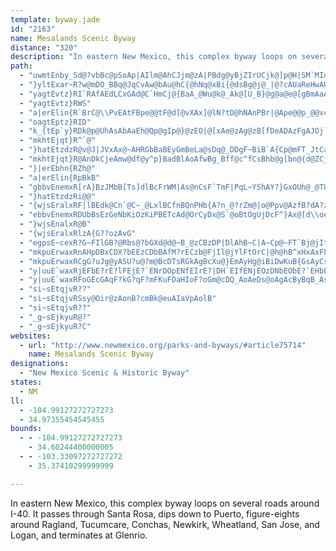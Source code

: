 ```yaml
---
template: byway.jade
id: "2163"
name: Mesalands Scenic Byway
distance: "320"
description: "In eastern New Mexico, this complex byway loops on several roads around I-40. It passes through Santa Rosa, dips down to Puerto, figure-eights around Ragland, Tucumcare, Conchas, Newkirk, Wheatland, San Jose, and Logan, and terminates at Glenrio."
path: 
  - "uwmtEnby_Sd@?vbBc@pSoAp|AIlm@AhCJjm@zA|PBdg@yBjZIrUCjk@]p@H|SM`MIdHEnEk@`DaA~C}CrDsEzBgE~l@usAdE}KtD_Nd@DFyAtCaLbBkIxJwu@zCkSjAiDxB}EzCcEjg@o`@f@gAx@Q`CgBtEoEp@Mvy@go@p@IJc@tKqI`@KT_@nCcBrFoCxLaDjNoCvRwDzOkB~NMzETzMbBzYlHdzDncA~IbBtJEfEc@tFaBjBuA|AUJu@xR}Ll@aAz@OtXiRo]ueAm@w@k_CwfHqYw|@msA}`E}_AgtCmXo{@mfAwcDsGaPgHmPoUgc@uI{M_GoI}NoR}BeCASaYs]g]gc@{z@_gAu_A}lA{NgQic@aj@{CaD_G}Dyc@iVe_Ba{@sKeDaHgAyFg@oJkAqOyBkIcAaDYkAsE{GkLmBkDuBqDqBiDyAsCEo@c@E{@}AOcAe@UwAkCmA_EU}FUuHM_Ec@cMYkKHcGs@sJkAkc@MiEiDuh@eEmc@}Fge@{@yGW_EGeD?eEJu@rDkDzBsAjA}@|CmB"
  - "}yltExar~R?w@mDO_BBq@JqCvAw@bAu@hC{@hNq@xBi{@dsBg@j@_|@?cAUaReHwAUyBgAmBOw@GqDf@ITqCv@INuFxAoI~CmA|@maAUeOOklBHeVImKNUNoLOa[?gCNiFJwDHQIe]H_DDyWIu}@TqANWUag@JqDj@i@vDUpH_A~FSd@u@jBUxI[fBiAhBuBxAwLlE_E~AmAt@{@hA{Lll@iBzOc@|@g@Z[TsB?g@O{@HsS`P_KxImAZ{CjCmD|E_BbE_@~BiBvAg@hAeClAuBhF_FvEmCjCwB`Do@lBaEdMs@B{GhIgATWZcA?i@_@a@EoE[{@[uCiBsJmDc@_@IIuCgCBl@"
  - "yagtEvtz}RI`RAfAEdLCxGAd@C`HmCj@{BaA_@Wu@k@_Ak@[U_B}@g@a@e@[gBmAaAo@OSs@_@}Au@]Q"
  - "yagtEvtz}RWS"
  - "a|erElin{R`BrC@\\PvEAtFBpe@@tF@d[@vXAx]@lN?tD@hNAnPBr|@Ape@@p_@@vc@?jF@vN?lN@x]?nKAxA@vF@jN?vFDtFCtF?x]@|L@fB?~P?jBVrFp@dDR`AzAfIXx@JZVz@Pr@lDpOVlAJj@Fl@D^A`Bc@dC{AvBiCb@iC]mCUaCl@qBlBmB`CsA|Ck@zD@hEF`EBzCApB\\~@Rf@bAnCd@bAF`APr@S~@MxCNxCV`Ab@~@f@l@d@`AJbABxA@pDA`@C|B_@|CYfBCJWdA]nAAFMV_ArAgAz@MH{A\\yBh@yBd@uDx@uCr@gA\\{Br@wC`Ac@J@pE?p@BdGJzBJfC|@xF`AxFt@zF\\dFBZHdGNnWDbGAdGObGcAjWWbGUbGAHYlCCHa@rAkAbAUPwAp@gE`Bk@VwCtAgEfBaEnBkD|CgDbDsDlC{DbCgA`A}@bCqArFyAlFuDxMsDxM{E~PqKl_@[HQlBsClJcBdDm@l@_@BUp@iDrEeI|`@QvACrSuAdMMfAMp@{LdnAuSbmBeEfImE|Iur@zvA_ApA]v|EWfEKHErB^bODv@B`ATneA?`IHrn@ZfIL~]MzUYxhB?lABrkBk@d@gYr[iQbUGv@i@TQlAEzp@UlAmAjAiBfA_RtP{@Z_@z@{@p@e@`ACl@c@BiGvMiFdIiFlJ{BnF_DhCgAHwAJyTmFiAWwCs@WG_FoBwB_@_AeCqAU_ETi@_@sLqDqW}HecAqZmB[cLkDsDkDcC}Ag}@o`@{@KQlMi@bCmC|EqBz@M`@_ATcAp@iFrFoMbScB|AqCfAi@tCm@t@sJxAk@j@a@vE?fNQzCi@`A{EjCGB_CzBq@n@iAf@qCAeCk@{Hq@sU?_N{C_BDwKxFeBTUz@eF`E_ObOiCtBcAXyYEwNPkj@Kof@?mGD{GAsMCqQPwBBki@QoL{@cDWwI}AwKeD{GqC_NoH{L}HaRwR{QeSmIwEwCwDyEyJKUu@mB{EeHcKkKeOoLmGwCsl@kUmAw@wBoCqDiJ_BaGeA_Dy@gAs@UyBZc@?sB?qCq@aG?y@l@iAbB{@`CmBrDqCdCsMpIiDfBqCP{PEw@Qg@}A{AsAm@Ou@{CSe@kBmEk@wBKc@iB{F_@mAcAaAiDq@eDQ}Co@w@EqAaAqA_Cm@yB_@UEa@{AcB{EyBcAUoA}@aBkA{DoC{AWaNVcB^_ClAcAVeA[cIoKwG}DMImEmAoOEuGv@eGjCmK~FqB^sEDgCUmDDiB|@Wb@y@zAeBbFKrB?pMQjC{@dDqBhCw@jAqFvDwRbMiIjFkJrFeJnFwZpQeAp@qJhG}EbBgGjCiDbCIl@yAHs@f@yA^mCrAmFtBiLpE}T|I_MKoS`EwIv@cD?iAm@i@wAk@gEmBgHq@{@{Ak@mDq@mDuBw@OcBDeF|BqB?iC[{ADq@ZmArBcOhVaHdLmChF_@?W`AqBzCqDnCeF~BGD_FpBOFuAfAqIjKo@t@qKrIaPbNcEp@q@Zm@`A}@xCo@zBiHlFeFCmHiA}@AkGGmBj@iBdCITo@|AS~OElDSlQwAfEmC`I}[eCBIFYNy@PiE@a@EiBqAu@wAImCv@_CNaBE}@Ec@UwBJuA`@sBxCq@f@{@rAcAjD_ApAMl@c@T"
  - "oagtEptz}RID"
  - "k_{tEp`y}RDk@p@UhAsAbAaEh@Qp@gIp@}@zEO|@[xAe@zAg@zB[fDeADAzFgAJOj`@cJl@Q~HmBhHeBhBYvBw@jDq@HQzKcCvA}@lCUlK_CHOp@?zOcExh@uLzG_BzFsB~KiCv@Q~TsF|@KdBI`g@kLV[xAQb_@wIhUiGpCUHQ^?jm@wNbBQDIvNwDpHyBLUlAa@z@q@h@?~KwDbRoGzm@ySPa@~AIhFoBp@e@l@?rD{B`BcAbCfIlAc@`HeC"
  - "mkhtEjqt}R^`@"
  - "}hatEtzdzR@v@J|JVxAx@~AHRGbBaBEyGmBeLa@sDq@_DDgF~BiB`A{Cp@mFT_JtCaC`@gH?_Bp@MZb@rFmKt{@[dGc@bl@IhI?t]A`SAjTLlFh@hBdGvDfApAz@~Av@pDTd@Z`CPvAdHzYb@pGgAxNeEhKmIxNe@bCo@~CMnF?pK?tABhJPvm@XtGdB`EBhAmBlFQrABzSFru@Hhu@Ddp@Dbw@MjDsmAVgOByf@DMH?bu@Gnl@mAZcCdC[fAeDf@mG^mAfAcCnFwGrUgAnCiC`E_B~AeC|AgB|@{FvA{C`D_@rBQ`HPdCh@hBbIvMZdCCtT?tcBAz|A@hBC`{BAzkBH`mBM~kBChCFhnBGjxADfNUt~AKhL@`AFxz@?va@EvmB?bzB?lwD?rT@|rBCjl@WZZvXCtu@@`A@lSBjfAFloBSlr@A~DEjIDdc@?dDFvpBHz|CCng@T~NRnZhApUbBnRx@bJnC~Z|C`^n@`HdC`LdFjUzGrZh@bChCjGvBzC~CbB?@"
  - "mkhtEjqt}R@AnDkCjeAmw@df@y^p}BadBlAoAfwBg_Bff@c^fCsBhb@g[bn@{d@ZCjRgNtHsG|NoJplCgpBvD}CtImGnjAs{@zU}P~w@{l@rCyB~hAyy@ru@mj@Tc@j@OjMaJxn@kp@zAmBfTiU?I|{@w_Ad_AebAfLeMzMiO`BoBlo@er@`EiF`G{Jx@gArk@y_AlHiLbK_R|aAq_BX_AbXsb@lBgDr`AkxA~DyGxBmFfBoHfP{gAbAaEvF_OhU{j@dB}DzHgQvImS~AmFd@aD`Dq\\vCi\\hAgIbA}DvCoHnEeH`I}KxWs[blC}dDlG}DbLmErFmBJSlOyFrBu@Z[pO}FbBk@hAq@b@EnPuGxFgCvKeLp_AmfAzMiOpAgBzpA}wA|A_Atb@if@d@c@"
  - "}|erEbhn{RZh@"
  - "a|erElin{RpBkB"
  - "gbbvEnemxR[rA}BzJMbB[Ts]dlBcFrWM|As@nCsF`TmF|PqL~YShAY?}GxOUh@_@TU~Aq@d@_@hBy_@p_AwGrSk@hBan@lwBI`@qCrIa`@drAcEjNAdAqGzTyNfg@_f@bbBke@hbB?v@cAbBi_@dsAuRbr@gBtFwBzGUnAeMhc@_Unw@oErO_DrLUf@wVf{@{AlDaU|[g@P[|@_EzCqDdCiD`D{A~Bq@tE_A^mBlGqAxFm@zJLpCMxAH~MFp[Dbb@Znc@t@nz@EzUqAzTeCbTuBvOIhBUJwNfeAsEj\\}j@`cEQN[|D{Jpt@au@frFuAbHc@rE{Gxf@C~ASDmI~n@iC`KaQzd@_AfCqHtQwCxFuDhEwgA`s@eA`@gDhCiADUl@iBfA{BdCkA`BOR_CzGcAvDW`CGfL?jF?zA?`A?^EtXNdGJdFlA~ELdDw@PqAnBP`AzCvC~AZlAxBb@tAzE|OZ^PdCx@nCpFhRjFxQrAtEBxAjBhFhA`D@HJ`CZNrJz[pDbF~DxDlGbFxFbDrq@h`@zkAto@vFzB|{@dTpeAnWh@p@pBJVNpADPTliA~XdFlB~DrEtAl@rJoBp@[zKaCHOvF}@xDDhE`A~Ar@~AHjRhIpNjG`O|IbFnFdK`VdC|D~DfDpDrBvDhAlF`A|t@pA`A[lDIpMuAhIPlDHrM~AtBAdFk@bGcBd@UxF_Bd@[hDq@tIaDz@Eb@UdH}@~FKv`@w@hHj@n`@rPpB\\r@Lva@@xn@BvX@nVF~D@bj@Nh_Ac@bSIbIw@dJ_BbAq@~@EdPoJhP{JvHcFpBm@dDCfCd@xJrFxAx@zAd@beAHvDfA~DxBtBnB`HlLjGpKfRl\\pBlDbElErvA`w@zF~ClEp@jCDxX`@f\\@rg@@dM@xD@h[BhM@hBTtEbBvN~IzElAdFDzQoBp@w@zKuGlDmAnYOpP@jfADpa@@rX@n^@X?n@ApCAZvC"
  - "}hatEtzdzRi@@"
  - "{wjsEralxRF|lBEdk@Cn`@C~_@LxlBCfnBQnPHb{A?n_@?rZm@|o@Ppv@AzfB?dA?z@DdQIpf@lAp@tApD`YzUzGzGdNdHhIfKlHdJbJxSrCpM}xAv@Hxl@?lfBCtPCjMC~IIf\\hBOpAxiArrAhtAyBp@aEZ_CWcHViDj@qJj@wGq@{NDaO_@_H`A?jOFnh@_@peBBrASpx@m@z_DC`Aw@J{ENarD?omD`@{xAEqo@C_j@AwyAEod@?uk@D[j@ClYBxZ"
  - "ebbvEnemxRDUbBsEzGeNbKiOzKiPBETcAd@OrCyDx@S`@oBtOgUjDcF^}Ax@[d\\oe@x@]TeA|^ki@xMsRnEkGvAeBfA_B`AcB~BiDVcAf@OnQsWxVs^hA_@\\iBrL}PpF}Hb@kBVCJYHQh@KjF_IrHgIhDkCv@GX]tAw@HGLEhCs@pAYl@MbAa@XIxKy@|D?tFEpEEjDCjECrEC`ECnC?t@?vD?`ECrDErD?tDsAfA_@p@YBAhLu@"
  - "}wjsEnalxR@B"
  - "{wjsEralxRlzA{G??ozAvG"
  - "egpsE~cexR?G~FIlGB?@Rbs@?bGXd@d@~B_@zCBzDP|DlAhB~C|A~Cp@~FT`Bj@jIt@|_@kB?lAYffAM~k@BNX|@XlBFVtB|BrAd@x@Vdc@Jrk@?"
  - "mkpuErwaxRnAHpDBxCDX?bEEzCDbBAfM?rECzb@FjIl@jYlFtOrC|@h@hB^xHxAxFhAvGd@XBb_@NxEVxTGfFLdC`@rEpA|SrLz]rSzDbCvNlF`FfAfADLNbGn@|XCxy@XfRJbK?x[BpP?ne@?pO?nc@Bp\\Ex[Mp`@V|\\HrJ?tn@Rle@Bh@HpJhAx`@|HhLrC~G|AbKrBLTlCLHPjd@nKv@FjA?r{@|QxbAfUnKdCd[dHfeBv_@dOdDv[dHjeAr@lK?zlACto@Adi@?r{ANzzAc@z[\\pB?zw@Dnn@HlE@jb@Fr_As@lJsC~Bs@zIyEp^}TpZiRxIcFfAoAzE{DtAuDrBeFbBwMTwF"
  - "mkpuErwaxRCgG?uJg@yASU?u@?m@BcDTsRGkAgBcXu@}EmAyHg@iBiDwKuB{GsAyCsC{GsB}EIm@cEoImCiGsC{Gk@sA_AwBan@swA{AwCwAqCuF}KoKeUs@aCuCwLi@}BkAwCCMa@mEGcEFw@[}KCkPYy{AGsu@?ya@?kR?yS?mPCgIGmR?oI?uAZKnABRCtBWzCoABCI]oAaCwAoBuAcCg@k@e@mAQmAGyAAaA?wA?mBlBBnM@|A@ncAPlk@Hfm@?rNDnt@BnA?pRPlD?jQExU?hQB~@?bWBzk@KV?zk@Ani@Gpn@Q`A?nyAFhcALrvAAzMIzD?|BaGPsBQ}zD]{FgBgJaJe\\o@eD@{FNKPwArFeNvCmHhAoEd@qFGw}@?_IBuv@`@kCl@kAfAiAbCu@rc@Y~hAAtp@L|LRlcADrBaBb@I`@i@P?bAY|FcHfBeGH{jAhFcInBoAxr@?tjAC`{Ad@fC@ff@|@vy@dAj@?dPVbFHvOQlCwDGkkAIqkAAk_@?_YYmKa@s@?sAj@}H@_w@yBsFiDaLkBaK?sI`BoM~C_TpWk]zAaHvBmKlAqFvDoMxEiFhL}A`LyBvQqEfJ{AnM`@rOhCzDvBnE@xDjAvCXnEi@|DiElB{D~KuJCmAeG?KgArCcFnA}BzGsL|C_BnkA_@"
  - "y|uuE`waxRjEFbE?rE?lFEjE?`ENrDOpENfEIrE?|DH`EIfENjEOzDNbEObE?`EHbE?jEDbE?xB?nEExDHdEC~DFlCAp@AxBAzA?zCG"
  - "y|uuE`waxRFoGEcGAqF?kG?qF?mFKuFDaHIoF?oGm@cDQ_AoAeDs@oAgAcByBqB_AsA{CsBU_@uCgA_@g@{@a@w@e@oNmHgEqC_DeAW_@aImEm@_@gAyAkDsBmAq@}A{@oB_CyCkFY_DSyAo@iXi@uEqFm\\}DqVgR}jAi@iDmFe\\_FmYmCqKuC_JYy@k@{AkCsG[o@i@wA_AyBme@}iAeJsSeZks@u@sAsPua@{e@wiAsw@omBsx@imBqAkCwUel@YqAcD_JaTeq@eCsIkZedAeJe[m@oBkU_w@}FmREw@iAmCuHoV_@eCsf@u_B_CiIm@gBgPih@oQcl@sKoa@g@aBaBiGqKy^cUsw@wDoM_CcJEm@SWea@csAoFsNsJkR}F}HiCmCeKeLoGoFy[gZM?yr@{o@i]}ZcJqFaO}DiKkAiOkA}BSmFWuy@wEySw{@GcB]k@{@aHWuDx@ab@dAgm@r@uV~B_OfCuJpBkF`B}C|DgFR_Aj@ErHcJ`ASH}@~BsDxE{MzFyS`O{l@nKqa@nAkBnAcCbyA{iBzm@{v@zHcJlDiCXc@nHsCbBIDU`Do@bI_@~vACp|AHdFAznAd@hx@Z~`@BdMCt@K`]Cdl@k@bzAc@`zAZzyAIlt@VttBEx}BZlw@ErEO`UIxf@k@pWGjDAnGMnLE`dAYxyAl@v_@ArqAJdWM^TxAQhc@?f{A?bLI`mAG~zA?pDv@zC~@zA~@zFdGnt@zt@?zB|f@|e@vJtGdIxAdMuCbIaAlFzD?`GcDlVSdHlAtGfChGvAdGxHp_@lDfAnrAc@btAm@r@OhAoBn@mBb@s`An@kB~CeB|l@Xro@Rn{AZvyAj@dyAl@"
  - "si~sEtqjvR??"
  - "si~sEtqjvRSsy@Oir@zAonB?cmBk@euAIaVpAolB"
  - "si~sEtqjvR??"
  - "_g~sEjkyuR@?"
  - "_g~sEjkyuR?C"
websites: 
  - url: "http://www.newmexico.org/parks-and-byways/#article75714"
    name: Mesalands Scenic Byway
designations: 
  - "New Mexico Scenic & Historic Byway"
states: 
  - NM
ll: 
  - -104.99127272727273
  - 34.97355454545455
bounds: 
  - - -104.99127272727273
    - 34.60244400000005
  - - -103.33097272727272
    - 35.37410299999999

---
```


In eastern New Mexico, this complex byway loops on several roads around I-40. It passes through Santa Rosa, dips down to Puerto, figure-eights around Ragland, Tucumcare, Conchas, Newkirk, Wheatland, San Jose, and Logan, and terminates at Glenrio.